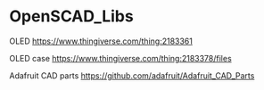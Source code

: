 # OpenSCAD_Libs

OLED
https://www.thingiverse.com/thing:2183361

OLED case
https://www.thingiverse.com/thing:2183378/files

Adafruit CAD parts
https://github.com/adafruit/Adafruit_CAD_Parts
